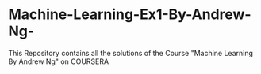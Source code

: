 # Machine-Learning-Ex1-By-Andrew-Ng-

This Repository contains all the solutions of the Course "Machine Learning By Andrew Ng" on COURSERA

